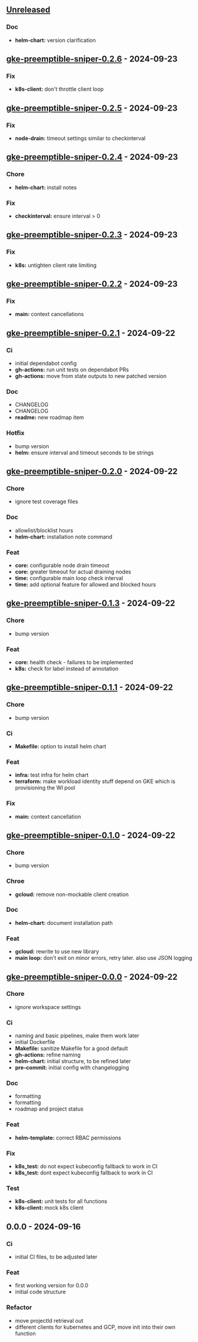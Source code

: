 <a name="unreleased"></a>
## [Unreleased]

### Doc
- **helm-chart:** version clarification


<a name="gke-preemptible-sniper-0.2.6"></a>
## [gke-preemptible-sniper-0.2.6] - 2024-09-23
### Fix
- **k8s-client:** don't throttle client loop


<a name="gke-preemptible-sniper-0.2.5"></a>
## [gke-preemptible-sniper-0.2.5] - 2024-09-23
### Fix
- **node-drain:** timeout settings similar to checkinterval


<a name="gke-preemptible-sniper-0.2.4"></a>
## [gke-preemptible-sniper-0.2.4] - 2024-09-23
### Chore
- **helm-chart:** install notes

### Fix
- **checkinterval:** ensure interval > 0


<a name="gke-preemptible-sniper-0.2.3"></a>
## [gke-preemptible-sniper-0.2.3] - 2024-09-23
### Fix
- **k8s:** untighten client rate limiting


<a name="gke-preemptible-sniper-0.2.2"></a>
## [gke-preemptible-sniper-0.2.2] - 2024-09-23
### Fix
- **main:** context cancellations


<a name="gke-preemptible-sniper-0.2.1"></a>
## [gke-preemptible-sniper-0.2.1] - 2024-09-22
### Ci
- initial dependabot config
- **gh-actions:** run unit tests on dependabot PRs
- **gh-actions:** move from state outputs to new patched version

### Doc
- CHANGELOG
- CHANGELOG
- **readme:** new roadmap item

### Hotfix
- bump version
- **helm:** ensure interval and timeout seconds to be strings


<a name="gke-preemptible-sniper-0.2.0"></a>
## [gke-preemptible-sniper-0.2.0] - 2024-09-22
### Chore
- ignore test coverage files

### Doc
- allowlist/blocklist hours
- **helm-chart:** installation note command

### Feat
- **core:** configurable node drain timeout
- **core:** greater timeout for actual draining nodes
- **time:** configurable main loop check interval
- **time:** add optional feature for allowed and blocked hours


<a name="gke-preemptible-sniper-0.1.3"></a>
## [gke-preemptible-sniper-0.1.3] - 2024-09-22
### Chore
- bump version

### Feat
- **core:** health check - failures to be implemented
- **k8s:** check for label instead of annotation


<a name="gke-preemptible-sniper-0.1.1"></a>
## [gke-preemptible-sniper-0.1.1] - 2024-09-22
### Chore
- bump version

### Ci
- **Makefile:** option to install helm chart

### Feat
- **infra:** test infra for helm chart
- **terraform:** make workload identity stuff depend on GKE which is provisioning the WI pool

### Fix
- **main:** context cancellation


<a name="gke-preemptible-sniper-0.1.0"></a>
## [gke-preemptible-sniper-0.1.0] - 2024-09-22
### Chore
- bump version

### Chroe
- **gcloud:** remove non-mockable client creation

### Doc
- **helm-chart:** document installation path

### Feat
- **gcloud:** rewrite to use new library
- **main loop:** don't exit on minor errors, retry later. also use JSON logging


<a name="gke-preemptible-sniper-0.0.0"></a>
## [gke-preemptible-sniper-0.0.0] - 2024-09-22
### Chore
- ignore workspace settings

### Ci
- naming and basic pipelines, make them work later
- initial Dockerfile
- **Makefile:** sanitize Makefile for a good default
- **gh-actions:** refine naming
- **helm-chart:** initial structure, to be refined later
- **pre-commit:** initial config with changelogging

### Doc
- formatting
- formatting
- roadmap and project status

### Feat
- **helm-template:** correct RBAC permissions

### Fix
- **k8s_test:** do not expect kubeconfig fallback to work in CI
- **k8s_test:** dont expect kubeconfig fallback to work in CI

### Test
- **k8s-client:** unit tests for all functions
- **k8s-client:** mock k8s client


<a name="0.0.0"></a>
## 0.0.0 - 2024-09-16
### Ci
- initial CI files, to be adjusted later

### Feat
- first working version for 0.0.0
- initial code structure

### Refactor
- move projectId retrieval out
- different clients for kubernetes and GCP, move init into their own function


[Unreleased]: https://github.com/torbendury/kube-networkpolicy-denier/compare/gke-preemptible-sniper-0.2.6...HEAD
[gke-preemptible-sniper-0.2.6]: https://github.com/torbendury/kube-networkpolicy-denier/compare/gke-preemptible-sniper-0.2.5...gke-preemptible-sniper-0.2.6
[gke-preemptible-sniper-0.2.5]: https://github.com/torbendury/kube-networkpolicy-denier/compare/gke-preemptible-sniper-0.2.4...gke-preemptible-sniper-0.2.5
[gke-preemptible-sniper-0.2.4]: https://github.com/torbendury/kube-networkpolicy-denier/compare/gke-preemptible-sniper-0.2.3...gke-preemptible-sniper-0.2.4
[gke-preemptible-sniper-0.2.3]: https://github.com/torbendury/kube-networkpolicy-denier/compare/gke-preemptible-sniper-0.2.2...gke-preemptible-sniper-0.2.3
[gke-preemptible-sniper-0.2.2]: https://github.com/torbendury/kube-networkpolicy-denier/compare/gke-preemptible-sniper-0.2.1...gke-preemptible-sniper-0.2.2
[gke-preemptible-sniper-0.2.1]: https://github.com/torbendury/kube-networkpolicy-denier/compare/gke-preemptible-sniper-0.2.0...gke-preemptible-sniper-0.2.1
[gke-preemptible-sniper-0.2.0]: https://github.com/torbendury/kube-networkpolicy-denier/compare/gke-preemptible-sniper-0.1.3...gke-preemptible-sniper-0.2.0
[gke-preemptible-sniper-0.1.3]: https://github.com/torbendury/kube-networkpolicy-denier/compare/gke-preemptible-sniper-0.1.1...gke-preemptible-sniper-0.1.3
[gke-preemptible-sniper-0.1.1]: https://github.com/torbendury/kube-networkpolicy-denier/compare/gke-preemptible-sniper-0.1.0...gke-preemptible-sniper-0.1.1
[gke-preemptible-sniper-0.1.0]: https://github.com/torbendury/kube-networkpolicy-denier/compare/gke-preemptible-sniper-0.0.0...gke-preemptible-sniper-0.1.0
[gke-preemptible-sniper-0.0.0]: https://github.com/torbendury/kube-networkpolicy-denier/compare/0.0.0...gke-preemptible-sniper-0.0.0
